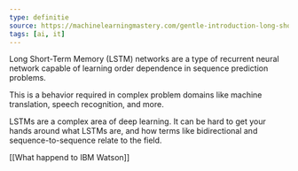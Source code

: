 ```yaml
---
type: definitie
source: https://machinelearningmastery.com/gentle-introduction-long-short-term-memory-networks-experts/
tags: [ai, it]
---
```

Long Short-Term Memory (LSTM) networks are a type of recurrent neural network capable of learning order dependence in sequence prediction problems.

This is a behavior required in complex problem domains like machine translation, speech recognition, and more.

LSTMs are a complex area of deep learning. It can be hard to get your hands around what LSTMs are, and how terms like bidirectional and sequence-to-sequence relate to the field.

[[What happend to IBM Watson]]



